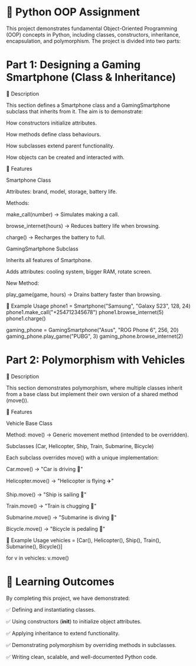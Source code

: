 # 📘 Python OOP Assignment

This project demonstrates fundamental Object-Oriented Programming (OOP) concepts in Python, including classes, constructors, inheritance, encapsulation, and polymorphism. The project is divided into two parts:

# Part 1: Designing a Gaming Smartphone (Class & Inheritance)
🔹 Description

This section defines a Smartphone class and a GamingSmartphone subclass that inherits from it. The aim is to demonstrate:

How constructors initialize attributes.

How methods define class behaviours.

How subclasses extend parent functionality.

How objects can be created and interacted with.

🔹 Features

Smartphone Class

Attributes: brand, model, storage, battery life.

Methods:

make_call(number) → Simulates making a call.

browse_internet(hours) → Reduces battery life when browsing.

charge() → Recharges the battery to full.

GamingSmartphone Subclass

Inherits all features of Smartphone.

Adds attributes: cooling system, bigger RAM, rotate screen.

New Method:

play_game(game, hours) → Drains battery faster than browsing.

🔹 Example Usage
phone1 = Smartphone("Samsung", "Galaxy S23", 128, 24)
phone1.make_call("+254712345678")
phone1.browse_internet(5)
phone1.charge()

gaming_phone = GamingSmartphone("Asus", "ROG Phone 6", 256, 20)
gaming_phone.play_game("PUBG", 3)
gaming_phone.browse_internet(2)

# Part 2: Polymorphism with Vehicles
🔹 Description

This section demonstrates polymorphism, where multiple classes inherit from a base class but implement their own version of a shared method (move()).

🔹 Features

Vehicle Base Class

Method: move() → Generic movement method (intended to be overridden).

Subclasses (Car, Helicopter, Ship, Train, Submarine, Bicycle)

Each subclass overrides move() with a unique implementation:

Car.move() → "Car is driving 🚗"

Helicopter.move() → "Helicopter is flying ✈️"

Ship.move() → "Ship is sailing 🚤"

Train.move() → "Train is chugging 🚆"

Submarine.move() → "Submarine is diving 🌊"

Bicycle.move() → "Bicycle is pedaling 🚴"

🔹 Example Usage
vehicles = [Car(), Helicopter(), Ship(), Train(), Submarine(), Bicycle()]

for v in vehicles:
    v.move()

# 🎯 Learning Outcomes

By completing this project, we have demonstrated:

✅ Defining and instantiating classes.

✅ Using constructors (__init__) to initialize object attributes.

✅ Applying inheritance to extend functionality.

✅ Demonstrating polymorphism by overriding methods in subclasses.

✅ Writing clean, scalable, and well-documented Python code.
